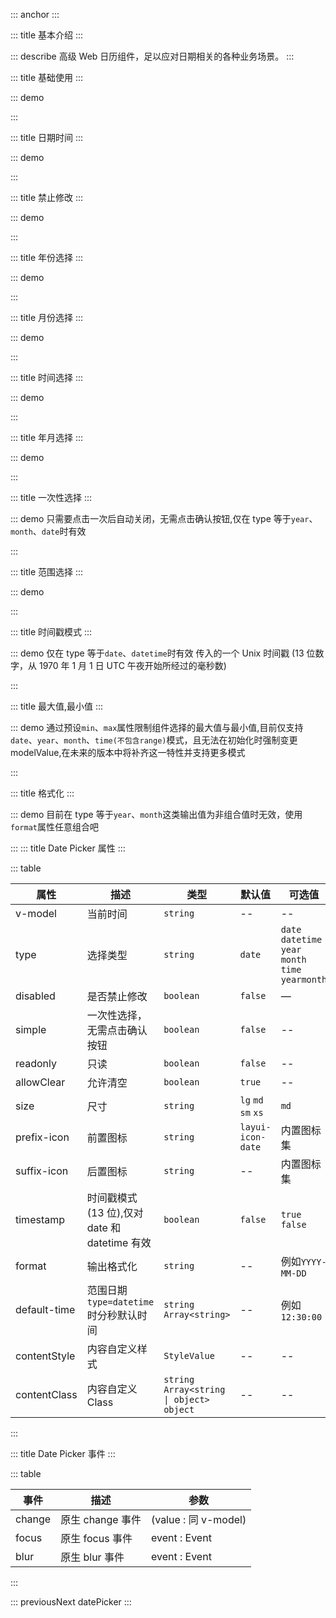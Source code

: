 ::: anchor
:::

::: title 基本介绍
:::

::: describe 高级 Web 日历组件，足以应对日期相关的各种业务场景。
:::

::: title 基础使用
:::

::: demo

<template>
  <lay-date-picker v-model="endTime" placeholder="click me" allowClear></lay-date-picker>
</template>

<script>
import { ref, onMounted } from 'vue'

export default {
  setup() {

    const endTime = ref(null);

    return {
      endTime
    }
  }
}
</script>

:::

::: title 日期时间
:::

::: demo

<template>
  <lay-date-picker type="datetime" v-model="endTime2" placeholder="click me"></lay-date-picker>
</template>

<script>
import { ref } from 'vue'

export default {
  setup() {

   const endTime2 = ref(null);

    return {
      endTime2
    }
  }
}
</script>

:::

::: title 禁止修改
:::

::: demo

<template>
  <lay-date-picker disabled type="year" v-model="endTime3"></lay-date-picker>
</template>

<script>
import { ref } from 'vue'

export default {
  setup() {

   const endTime3 = ref("2022-03-04 17:35:00");

    return {
      endTime3
    }
  }
}
</script>

:::

::: title 年份选择
:::

::: demo

<template>
  <lay-date-picker type="year" v-model="endTime3"></lay-date-picker>
</template>

<script>
import { ref } from 'vue'

export default {
  setup() {

   const endTime3 = ref("2022");

    return {
      endTime3
    }
  }
}
</script>

:::

::: title 月份选择
:::

::: demo

<template>
  <lay-date-picker type="month" v-model="mouth"></lay-date-picker>
</template>

<script>
import { ref } from 'vue'

export default {
  setup() {

   const mouth = ref("4");

    return {
      mouth
    }
  }
}
</script>

:::

::: title 时间选择
:::

::: demo

<template>
  <lay-date-picker type="time" v-model="endTime5"></lay-date-picker>
</template>

<script>
import { ref } from 'vue'

export default {
  setup() {

   const endTime5 = ref("17:35:00");

    return {
      endTime5
    }
  }
}
</script>

:::

::: title 年月选择
:::

::: demo

<template>
  <lay-date-picker type="yearmonth" v-model="endTime6"></lay-date-picker>
</template>

<script>
import { ref } from 'vue'

export default {
  setup() {

   const endTime6 = ref("2022-03");

    return {
      endTime6
    }
  }
}
</script>

:::

::: title 一次性选择
:::

::: demo 只需要点击一次后自动关闭，无需点击确认按钮,仅在 type 等于`year`、`month`、`date`时有效

<template>
<div style="display:flex">
  <lay-date-picker v-model="endTime7" simple type="year"></lay-date-picker>
  <lay-date-picker v-model="endTime7" simple type="month" style="margin:0 10px"></lay-date-picker>
  <lay-date-picker v-model="endTime7" simple type="date"></lay-date-picker>
</div>
</template>

<script>
import { ref } from 'vue'

export default {
  setup() {

   const endTime7 = ref("2022-03-04 17:35:00");

    return {
      endTime7
    }
  }
}
</script>

:::

::: title 范围选择
:::

::: demo

<template>
    <lay-space direction="vertical">
    <lay-space>
      <lay-date-picker  v-model="rangeTime1" range :placeholder="['开始日期','结束日期']" :allow-clear="true"></lay-date-picker>
      modelValue:{{rangeTime1}}
    </lay-space>
    <lay-space>
      <lay-date-picker  v-model="rangeTime2" range type="datetime" :placeholder="['开始日期','结束日期']"></lay-date-picker>
      modelValue:{{rangeTime2}}
    </lay-space>
    <lay-space>
      <lay-date-picker v-model="rangeTime5" range :default-time="defaultTime1" type="datetime" :placeholder="['开始日期','结束日期']"></lay-date-picker>
      default-time: 12:30:00
    </lay-space>
    <lay-space>
      <lay-date-picker  v-model="rangeTime3" range type="yearmonth" :placeholder="['开始日期','结束日期']"></lay-date-picker>
      modelValue:{{rangeTime3}}
    </lay-space>
    <lay-space>
      <lay-date-picker  v-model="rangeTime4" range type="time" :placeholder="['开始日期','结束日期']"></lay-date-picker>
      modelValue:{{rangeTime4}}
    </lay-space>
  </lay-space>
</template>

<script setup>
import { ref } from 'vue'
const rangeTime1 = ref([]);
const rangeTime2 = ref(['2001-01-01 01:01:00','2001-02-1 01:01:00']);
const rangeTime3 = ref(['2022-01-01','2023-02-1']);
const rangeTime4 = ref(['01:01:00', '03:03:03']);
const rangeTime5 = ref([]);

const defaultTime1 = '12:30:00'
</script>

:::

::: title 时间戳模式
:::

::: demo 仅在 type 等于`date`、`datetime`时有效 传入的一个 Unix 时间戳 (13 位数字，从 1970 年 1 月 1 日 UTC 午夜开始所经过的毫秒数)

<template>
  <lay-space direction="vertical">
    <lay-space>
      <lay-date-picker v-model="timestamp1" timestamp></lay-date-picker>
      model-value: {{ timestamp1 }}
    </lay-space>
    <lay-space>
      <lay-date-picker v-model="timestamp2" type='datetime' timestamp></lay-date-picker> 
      model-value: {{ timestamp2 }}
    </lay-space>
  </lay-space>
</template>

<script>
import { ref } from 'vue'

export default {
  setup() {

   const timestamp1 = ref(new Date().getTime());
   const timestamp2 = ref(new Date().getTime());

    return {
      timestamp1,timestamp2
    }
  }

</script>

:::

::: title 最大值,最小值
:::

::: demo 通过预设`min`、`max`属性限制组件选择的最大值与最小值,目前仅支持`date`、`year`、`month`、`time(不包含range)`模式，且无法在初始化时强制变更modelValue,在未来的版本中将补齐这一特性并支持更多模式

<template>
  <lay-space direction="vertical">
    <lay-space>
      <span style='width:70px'> 日期：</span>
      <lay-date-picker v-model='limitDate' :min='minDate' :max='maxDate' placeholder="限制日期"></lay-date-picker>
    </lay-space>
    <lay-space>
      <span style='width:70px'> 年：</span>
      <lay-date-picker type="year" v-model='limitYear'  min='2017' max='2026' placeholder="限制年"></lay-date-picker>
    </lay-space>
    <lay-space>
      <span style='width:70px'> 月:</span>
      <lay-date-picker type="month" v-model='limitMonth' min='2' max='11' placeholder="限制月"></lay-date-picker>
    </lay-space>
    <lay-space>
      <span style='width:70px'> 时间:</span>
      <lay-date-picker type="time" v-model='endTime5' min='14:30:00' max='21:40:00' placeholder="限制时间"></lay-date-picker>
    </lay-space>
    <lay-space>
      <span style='width:70px'> 日期区间：</span>
      <lay-date-picker range v-model='limitDateRange' :min='minDate' :max='maxLimitDate' placeholder="请选择"></lay-date-picker>
    </lay-space>
  </lay-space>
</template>

<script>
import { ref } from 'vue'
import dayjs from "dayjs";
export default {
  setup() {
   const minDate = dayjs().startOf('month').add(10,'day').format('YYYY-MM-DD HH:mm');
   const maxDate = dayjs().endOf('month').subtract(10,'day').format('YYYY-MM-DD HH:mm');
   const limitDate=ref(dayjs().startOf('month').add(11,'day').format('YYYY-MM-DD HH:mm'));
   const limitYear=ref(dayjs().year());
   const limitMonth=ref(dayjs().month()+1);
   const limitDateRange=ref([])
   const maxLimitDate = dayjs().add(1,'month').endOf('month').subtract(10,'day').format('YYYY-MM-DD HH:mm');
   const limitTimeRange = ref([]);
    return {
      minDate,
      maxDate,
      limitDate,
      limitYear,
      limitMonth,
      limitDateRange,
      maxLimitDate,
      limitTimeRange
    }
  }
}
</script>

:::

::: title 格式化
:::

::: demo 目前在 type 等于`year`、`month`这类输出值为非组合值时无效，使用`format`属性任意组合吧

<template>
  <lay-date-picker v-model="endTime8" simple type="date" :format="'DD/MM/YYYY'" placeholder="click me"></lay-date-picker>
</template>

<script>
import { ref } from 'vue'

export default {
  setup() {
   const endTime8 = ref();
    return {
      endTime8
    }
  }
}
</script>

:::
::: title Date Picker 属性
:::

::: table

| 属性         | 描述                                         | 类型                                        | 默认值              | 可选值                                              | 版本    |
| ------------ | -------------------------------------------- | ------------------------------------------- | ------------------- | --------------------------------------------------- | ------- |
| v-model      | 当前时间                                     | `string`                                    | --                  | --                                                  | --      |
| type         | 选择类型                                     | `string`                                    | `date`              | `date` `datetime` `year` `month` `time` `yearmonth` | --      |
| disabled     | 是否禁止修改                                 | `boolean`                                   | `false`             | —                                                   | —       |
| simple       | 一次性选择，无需点击确认按钮                 | `boolean`                                   | `false`             | --                                                  | --      |
| readonly     | 只读                                         | `boolean`                                   | `false`             | --                                                  | --      |
| allowClear   | 允许清空                                     | `boolean`                                   | `true`              | --                                                  | --      |
| size         | 尺寸                                         | `string`                                    | `lg` `md` `sm` `xs` | `md`                                                | --      |
| prefix-icon  | 前置图标                                     | `string`                                    | `layui-icon-date`   | 内置图标集                                          | `1.4.0` |
| suffix-icon  | 后置图标                                     | `string`                                    | --                  | 内置图标集                                          | `1.4.0` |
| timestamp    | 时间戳模式(13 位),仅对 date 和 datetime 有效 | `boolean`                                   | `false`             | `true` `false`                                      | `1.6.5` |
| format       | 输出格式化                                   | `string`                                    | --                  | 例如`YYYY-MM-DD`                                    | -       |
| default-time | 范围日期 `type=datetime` 时分秒默认时间        | `string` `Array<string>`                    | --                  | 例如`12:30:00`                               | `2.17.2`       |
| contentStyle | 内容自定义样式                               | `StyleValue`                                | --                  | --                                                  | --      |
| contentClass | 内容自定义 Class                             | `string` `Array<string \| object>` `object` | --                  | --                                                  | --      |

:::

::: title Date Picker 事件
:::

::: table

| 事件   | 描述             | 参数                 |
| ------ | ---------------- | -------------------- |
| change | 原生 change 事件 | (value : 同 v-model) |
| focus  | 原生 focus 事件  | event : Event        |
| blur   | 原生 blur 事件   | event : Event        |

:::

::: previousNext datePicker
:::
